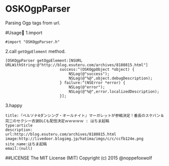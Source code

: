 # OSKOgpParser
Parsing Ogp tags from url.

#Usage🐰
1.import

`#import "OSKOgpParser.h"`

2.call `getOgpElement` method.

```Objc
[OSKOgpParser getOgpElement:[NSURL URLWithString:@"http://blog.esuteru.com/archives/8180815.html"]
                        success:^(OSKOgpObject *object) {
                            NSLog(@"success");
                            NSLog(@"%@",object.debugDescription);
                        } failure:^(NSError *error) {
                            NSLog(@"error");
                            NSLog(@"%@",error.localizedDescription);
                        }];
```

3.happy

```
title:『ペルソナ4ダンシング・オールナイト』マーガレットが参戦決定！番長のスケバン＆完二のセクシー衣装DLCも配信決定ｗｗｗｗｗ : はちま起稿
type:article
description:
url:http://blog.esuteru.com/archives/8180815.html
image:http://livedoor.blogimg.jp/hatima/imgs/c/c/ccfb124e.png
site_name:はちま起稿
email:(null)
```

##LICENSE
The MIT License (MIT)
Copyright (c) 2015 @noppefoxwolf

